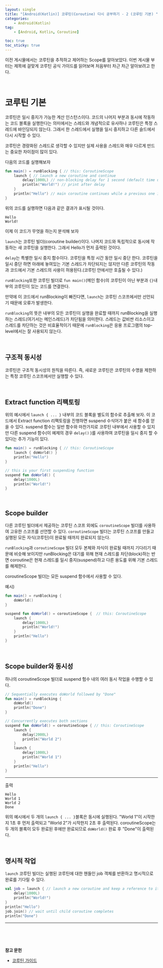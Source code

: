 ```yaml
---
layout: single
title: "[Android(Kotlin)] 코루틴(Coroutine) 다시 공부하기 - 2 (코루틴 기본) "
categories: 
    - Android(Kotlin)
tag:
    - [Android, Kotlin, Coroutine]

toc: true
toc_sticky: true
---
```


이전 게시물에서는 코루틴을 추적하고 제어하는 Scope를 알아보았다.
이번 게시물 부터는 제목에 걸맞게 코루틴 공식 가이드를 읽어보며 처음부터 차근 차근 알아보려고 한다.

<br>

# 코루틴 기본

코루틴은 일시 중지가 가능한 계산 인스턴스이다. 코드의 나머지 부분과 동시에 작동하는 코드 블록을 실행한다는 의미에서는 스레드와 개념적으로 유사하나 코루틴은 특정 스레드에 바인딩되지 않는다. 그래서 한 스레드에서 실행을 일시 중지하고 다른 슬드에서 다시 시작할 수 있다.

코루틴은 경량화된 스레드로 생각할 수 있지만 실제 사용을 스레드와 매우 다르게 만드는 중요한 차이점이 많이 있다.

다음의 코드를 실행해보자
```kotlin
fun main() = runBlocking { // this: CoroutineScope
    launch { // launch a new coroutine and continue
        delay(1000L) // non-blocking delay for 1 second (default time unit is ms)
        println("World!") // print after delay
    }
    println("Hello") // main coroutine continues while a previous one is delayed
}
```
위의 코드를 실행하면 다음과 같은 결과가 표시될 것이다.
```
Hello
World!
```
이제 이 코드가 무엇을 하는지 분석해 보자

`launch`는 코루틴 빌더(coroutine builder)이다. 나머지 코드와 독립적으로 동시에 작동하는 새 코루틴을 실행한다. 그래서 Hello가 먼저 출력된 것이다.

`delay`는 특별한 일시 중지 함수이다. 코루틴을 특정 시간 동안 일시 중단 한다.
코루틴을 일시 중단 하면 아래에 놓여있는 기본 스레드가 차단되지는 않지만 다른 코루틴의 작동과 코드에서 기본 스레드의 사용이 허용된다.(코루틴 안에서만 호출될 수 있다.)

`runBlocking`또한 코루틴 빌더로 `fun main()`(메인 함수)의 코루틴이 아닌 부분과 `{}`내부의 코루틴이 있는 코드를 연결한다.

만약에 이 코드에서 runBlocking이 빠진다면, `launch`는 코루틴 스코프에서만 선언되기 때문에 오류가 발생한다.

`runBlocking`의 뜻은 내부의 모든 코루틴이 실행을 완료할 때까지 runBlocking을 실행하는 스레드(여기서는 메인스레드)가 차단됨을 의미한다.
스레드는 값비싼 리소스이고 스레드를 차단하는 것은 비효율적이기 때문에 `runBlocking`은 응용 프로그램의 top-level에서는 잘 사용되지 않는다.

<br>

## 구조적 동시성
코루틴은 구조적 동시성의 원칙을 따른다. 즉, 새로운 코루틴은 코루틴의 수명을 제한하는 특정 코루틴 스코프에서만 실행할 수 있다. 

<br>

## Extract function 리팩토링
위의 예시에서 `launch { ... }` 내부의 코드 블록을 별도의 함수로 추출해 보자. 이 코드에서 Extract function 리팩토링을 진행하면 suspend 수식어가 붙은 새 함수를 얻을 수 있다. suspend 함수는 일반 함수와 마찬가지로 코루틴 내부에서 사용할 수 있지만 다른 suspend 함수(이 예제의 경우 `delay()` )를 사용하여 코루틴을 일시 중지 할 수 있다는 추가 기능이 있다.

```kotlin
fun main() = runBlocking { // this: CoroutineScope
    launch { doWorld() }
    println("Hello")
}

// this is your first suspending function
suspend fun doWorld() {
    delay(1000L)
    println("World!")
}
```

<br>

## Scope builder
다른 코루틴 빌더에서 제공하는 코루틴 스코프 외에도 `coroutineScope` 빌더를 사용하여 고유한 스코프를 선언할 수 있다. `coroutineScope` 빌더는 코루틴 스코프를 만들고 실행된 모든 자식(코루틴)이 완료될 때까지 완료되지 않는다.

`runBlocking`과 `coroutineScope` 빌더 모두 본체와 자식이 완료될 때까지 기다리기 때문에 비슷해 보이지만 runBlocking은 대기를 위해 현재 스레드를 차단(block)하는 반면 coroutine은 현재 스레드를 일시 중지(suspend)하고 다른 용도를 위해 기본 스레드를 해제한다.

coroutineScope 빌더는 모든 suspend 함수에서 사용할 수 있다.

예시)
```kotlin
fun main() = runBlocking {
    doWorld()
}

suspend fun doWorld() = coroutineScope {  // this: CoroutineScope
    launch {
        delay(1000L)
        println("World!")
    }
    println("Hello")
}
```

<br>

## Scope builder와 동시성
하나의 coroutineScope 빌더로 suspend 험수 내의 여러 동시 작업을 수행할 수 있다.
```kotlin
// Sequentially executes doWorld followed by "Done"
fun main() = runBlocking {
    doWorld()
    println("Done")
}

// Concurrently executes both sections
suspend fun doWorld() = coroutineScope { // this: CoroutineScope
    launch {
        delay(2000L)
        println("World 2")
    }
    launch {
        delay(1000L)
        println("World 1")
    }
    println("Hello")
}
```
---

출력
```
Hello
World 1
World 2
Done
```
위의 예시에서 두 개의 `launch { ... }`블록은 동시에 실행된다.
"World 1"이 시작한지 1초 후 먼저 출력되고 "World 2"가 시작한지 2초 후 출력된다. coroutineScope는 두 개의 블록이 모두 완료된 후에만 완료되므로 `doWorld()` 완료 후 "Done"이 출력된다.

<br>

## 명시적 작업
`launch` 코루틴 빌더는 실행된 코루틴에 대한 헨들인 job 객체를 반환하고 명시적으로 완료를 기다릴 수 있다.

```kotlin
val job = launch { // launch a new coroutine and keep a reference to its Job
    delay(1000L)
    println("World!")
}
println("Hello")
job.join() // wait until child coroutine completes
println("Done") 
```
---

<br>
<br>
<br>

**참고 문헌**
- [코루틴 가이드](https://kotlinlang.org/docs/coroutines-guide.html)